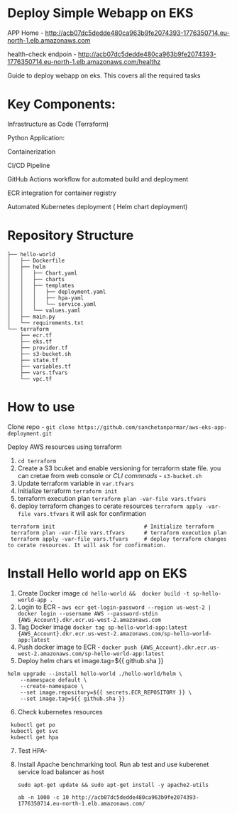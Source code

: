 # Deploy Simple Webapp on EKS 
APP Home - http://acb07dc5dedde480ca963b9fe2074393-1776350714.eu-north-1.elb.amazonaws.com

health-check endpoin -  http://acb07dc5dedde480ca963b9fe2074393-1776350714.eu-north-1.elb.amazonaws.com/healthz

Guide to deploy webapp on eks. This covers all the required tasks 
# Key Components:

 Infrastructure as Code (Terraform)
 
 Python Application:
 
 Containerization
 
 CI/CD Pipeline
 
 GitHub Actions workflow for automated build and deployment
 
 ECR integration for container registry
 
 Automated Kubernetes deployment ( Helm chart deployment) 

# Repository Structure

 
```├── README.md
├── hello-world
│   ├── Dockerfile
│   ├── helm
│   │   ├── Chart.yaml
│   │   ├── charts
│   │   ├── templates
│   │   │   ├── deployment.yaml
│   │   │   ├── hpa-yaml
│   │   │   └── service.yaml
│   │   └── values.yaml
│   ├── main.py
│   └── requirements.txt
└── terraform
    ├── ecr.tf
    ├── eks.tf
    ├── provider.tf
    ├── s3-bucket.sh
    ├── state.tf
    ├── variables.tf
    ├── vars.tfvars
    └── vpc.tf
```

# How to use 
 Clone repo  - `git clone https://github.com/sanchetanparmar/aws-eks-app-deployment.git`

  Deploy AWS resources using terraform 
 1. `cd terraform`
 2. Create a S3 bcuket and enable versioning for terraform state file. you can cretae from web console or *CLI commnads* - `s3-bucket.sh`
 3. Update terraform variable in `var.tfvars`
 4. Initialize terraform `terraform init`
 5. terraform execution plan   `terraform plan -var-file vars.tfvars`
 6. deploy terraform changes to cerate resources `terraform apply -var-file vars.tfvars`  it will ask for confirmation 

```
 terraform init                            # Initialize terraform
 terraform plan -var-file vars.tfvars      # terraform execution plan
 terraform apply -var-file vars.tfvars     # deploy terraform changes to cerate resources. It will ask for confirmation. 

```
# Install Hello world app on EKS 
1. Create Docker image `cd hello-world &&  docker build -t sp-hello-world-app .`
2. Login to ECR - `aws ecr get-login-password --region us-west-2 | docker login --username AWS --password-stdin {AWS_Account}.dkr.ecr.us-west-2.amazonaws.com`
3. Tag Docker image `docker tag sp-hello-world-app:latest {AWS_Account}.dkr.ecr.us-west-2.amazonaws.com/sp-hello-world-app:latest`
4. Push docker image to ECR - `docker push {AWS_Account}.dkr.ecr.us-west-2.amazonaws.com/sp-hello-world-app:latest`
5. Deploy helm chars
et image.tag=${{ github.sha }}
```
helm upgrade --install hello-world ./hello-world/helm \
    --namespace default \
    --create-namespace \
    --set image.repository=${{ secrets.ECR_REPOSITORY }} \
    --set image.tag=${{ github.sha }}
```

6.  Check kubernetes resources 
  ```
   kubectl get po 
   kubectl get svc 
   kubectl get hpa
```

7.  Test HPA-
   
   1. Install Apache benchmarking tool. Run ab test and use kuberenet service load balancer as host 
      ```
      sudo apt-get update && sudo apt-get install -y apache2-utils
 
      ab -n 1000 -c 10 http://acb07dc5dedde480ca963b9fe2074393-1776350714.eu-north-1.elb.amazonaws.com/
      ```
      





